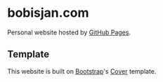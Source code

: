 # bobisjan.com

Personal website hosted by [GitHub Pages](http://pages.github.com).

## Template

This website is built on [Bootstrap](http://getbootstrap.com)'s  [Cover](http://getbootstrap.com/examples/cover/) template.
